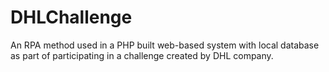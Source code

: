 # DHLChallenge
An RPA method used in a PHP built web-based system with local database as part of participating in a challenge created by DHL company.
